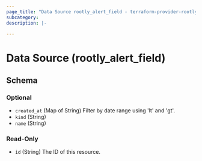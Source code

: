 ```yaml
---
page_title: "Data Source rootly_alert_field - terraform-provider-rootly"
subcategory:
description: |-
    
---
```


# Data Source (rootly_alert_field)





<!-- schema generated by tfplugindocs -->
## Schema

### Optional

- `created_at` (Map of String) Filter by date range using 'lt' and 'gt'.
- `kind` (String)
- `name` (String)

### Read-Only

- `id` (String) The ID of this resource.
